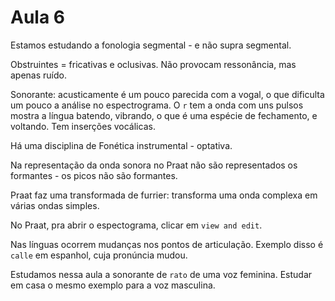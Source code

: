 Aula 6
======

Estamos estudando a fonologia segmental - e não supra segmental.

Obstruintes = fricativas e oclusivas. Não provocam ressonância, mas apenas ruído.

Sonorante: acusticamente é um pouco parecida com a vogal, o que dificulta um pouco a análise no espectrograma. O `r` tem a onda com uns pulsos mostra a língua batendo, vibrando, o que é uma espécie de fechamento, e voltando. Tem inserções vocálicas.

Há uma disciplina de Fonética instrumental - optativa.

Na representação da onda sonora no Praat não são representados os formantes - os picos não são formantes.

Praat faz uma transformada de furrier: transforma uma onda complexa em várias ondas simples.

No Praat, pra abrir o espectograma, clicar em `view and edit`.

Nas línguas ocorrem mudanças nos pontos de articulação. Exemplo disso é `calle` em espanhol, cuja pronúncia mudou.

Estudamos nessa aula a sonorante de `rato` de uma voz feminina. Estudar em casa o mesmo exemplo para a voz masculina.
